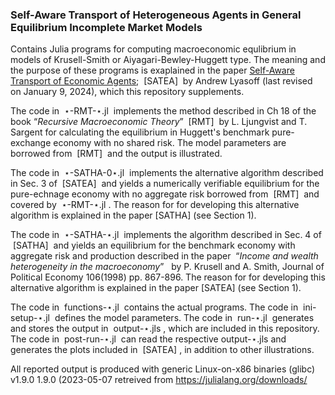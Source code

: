 ### Self-Aware Transport of Heterogeneous Agents in General Equilibrium Incomplete Market Models


Contains Julia programs for computing macroeconomic equlibrium in models of Krusell-Smith or Aiyagari-Bewley-Huggett type. The meaning and the purpose of these programs is exaplained in the paper <a href="http://arxiv.org/abs/2303.12567">Self-Aware Transport of Economic Agents</a>;  &nbsp;[SATEA]&nbsp; by Andrew Lyasoff (last revised on January 9, 2024), which this repository supplements.

The code in &nbsp;&#8902;-RMT-&#8902;.jl&nbsp; implements the method described in Ch 18 of the book &ldquo;<i>Recursive Macroeconomic Theory</i>&rdquo;  &nbsp;[RMT]&nbsp; by L. Ljungvist and T. Sargent for calculating the equilibrium in Huggett's benchmark pure-exchange economy with no shared risk. The model parameters are borrowed from &nbsp;[RMT]&nbsp; and the output is illustrated.

The code in &nbsp;&#8902;-SATHA-0&#8902;.jl&nbsp; implements the alternative algorithm described in Sec. 3 of &nbsp;[SATEA]&nbsp; and yields a numerically verifiable equilibrium for the pure-echnage economy with no aggregate risk borrowed from &nbsp;[RMT]&nbsp; and covered by &nbsp;&#8902;-RMT-&#8902;.jl&nbsp;. The reason for for developing this alternative algorithm is explained in the paper [SATHA] (see Section 1).

The code in &nbsp;&#8902;-SATHA-&#8902;.jl&nbsp; implements the algorithm described in Sec. 4 of &nbsp;[SATHA]&nbsp; and yields an equilibrium for the benchmark economy with aggregate risk and production described in the paper &nbsp;&ldquo;<i>Income and wealth heterogeneity in the macroeconomy</i>&rdquo; &nbsp; by P. Krusell and A. Smith, Journal of Political Economy 106(1998) pp. 867-896. The reason for for developing this alternative algorithm is explained in the paper [SATEA] (see Section 1).

The code in &nbsp;functions-&#8902;.jl&nbsp; contains the actual programs. The code in &nbsp;ini-setup-&#8902;.jl&nbsp; defines the model parameters. The code in &nbsp;run-&#8902;.jl&nbsp; generates and stores the output in &nbsp;output-&#8902;.jls&nbsp;, which are included in this repository. The code in &nbsp;post-run-&#8902;.jl&nbsp; can read the respective output-&#8902;.jls and generates the plots included in &nbsp;[SATEA]&nbsp;, in addition to other illustrations. 

All reported output is produced with generic Linux-on-x86 binaries (glibc) v1.9.0 1.9.0 (2023-05-07 retreived from https://julialang.org/downloads/
